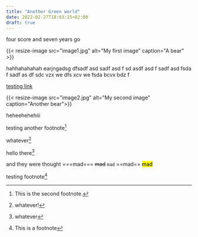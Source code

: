 ```yaml
---
title: "Another Green world"
date: 2022-02-27T18:03:15+02:00
draft: true
---
```


four score and seven years go

{{< resize-image src="image1.jpg" alt="My first image" caption="A bear" >}}

hahhahahahah earjngadsg dfsadf asd sadf asd f sd asdf asd f sadf asd fsda f sadf as df sdc vzx we dfs xcv we fsda  bcvx bdz f

[testing link](wikiwand.com/)

{{< resize-image src="image2.jpg" alt="My second image" caption="Another bear">}}

heheehehehiii

testing another footnote[^2]

[^2]: This is the second footnote.

whatever[^4ef23]

[^4ef23]: whatever! 

hello there[^whatever]

  [^whatever]: whatever


and they were thought ===mad=== ~~mad~~ `mad` ==mad== <mark>mad</mark>

testing footnote[^1]
  
  [^1]: This is a footnote